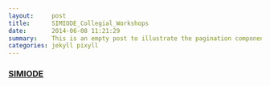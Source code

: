 ```yaml
---
layout:     post
title:      SIMIODE_Collegial_Workshops
date:       2014-06-08 11:21:29
summary:    This is an empty post to illustrate the pagination component with Pixyll.
categories: jekyll pixyll
---
```


### [SIMIODE](./SIMIODE_Collegial_Workshops.md)
